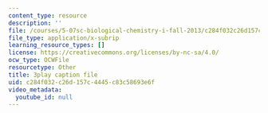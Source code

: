 ```yaml
---
content_type: resource
description: ''
file: /courses/5-07sc-biological-chemistry-i-fall-2013/c284f032c26d157c4445c83c58693e6f_56vQ0S2eAjw.srt
file_type: application/x-subrip
learning_resource_types: []
license: https://creativecommons.org/licenses/by-nc-sa/4.0/
ocw_type: OCWFile
resourcetype: Other
title: 3play caption file
uid: c284f032-c26d-157c-4445-c83c58693e6f
video_metadata:
  youtube_id: null
---
```

